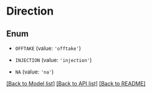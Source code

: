 # Direction


## Enum

* `OFFTAKE` (value: `'offtake'`)

* `INJECTION` (value: `'injection'`)

* `NA` (value: `'na'`)

[[Back to Model list]](../README.md#documentation-for-models) [[Back to API list]](../README.md#documentation-for-api-endpoints) [[Back to README]](../README.md)


